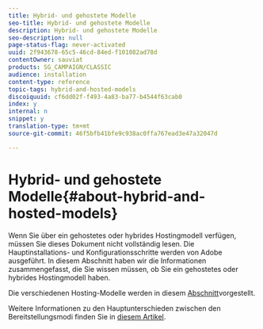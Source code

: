 ```yaml
---
title: Hybrid- und gehostete Modelle
seo-title: Hybrid- und gehostete Modelle
description: Hybrid- und gehostete Modelle
seo-description: null
page-status-flag: never-activated
uuid: 2f943678-65c5-46cd-84ed-f101082ad78d
contentOwner: sauviat
products: SG_CAMPAIGN/CLASSIC
audience: installation
content-type: reference
topic-tags: hybrid-and-hosted-models
discoiquuid: cf6dd02f-f493-4a83-ba77-b4544f63cab0
index: y
internal: n
snippet: y
translation-type: tm+mt
source-git-commit: 46f5bfb41bfe9c938ac0ffa767ead3e47a32047d

---
```



# Hybrid- und gehostete Modelle{#about-hybrid-and-hosted-models}

Wenn Sie über ein gehostetes oder hybrides Hostingmodell verfügen, müssen Sie dieses Dokument nicht vollständig lesen. Die Hauptinstallations- und Konfigurationsschritte werden von Adobe ausgeführt. In diesem Abschnitt haben wir die Informationen zusammengefasst, die Sie wissen müssen, ob Sie ein gehostetes oder hybrides Hostingmodell haben.

Die verschiedenen Hosting-Modelle werden in diesem [Abschnitt](../../installation/using/hosting-models.md)vorgestellt.

Weitere Informationen zu den Hauptunterschieden zwischen den Bereitstellungsmodi finden Sie in [diesem Artikel](https://helpx.adobe.com/campaign/kb/acc-on-prem-vs-hosted.html).
